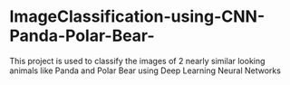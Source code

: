 # ImageClassification-using-CNN-Panda-Polar-Bear-

This project is used to classify the images of 2 nearly similar looking animals like Panda and Polar Bear using Deep Learning Neural Networks
